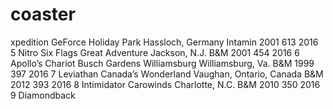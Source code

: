 # coaster
xpedition GeForce	Holiday Park	Hassloch, Germany	Intamin	2001	613	2016
5	Nitro	Six Flags Great Adventure	Jackson, N.J.	B&M	2001	454	2016
6	Apollo’s Chariot	Busch Gardens Williamsburg	Williamsburg, Va.	B&M	1999	397	2016
7	Leviathan	Canada’s Wonderland	Vaughan, Ontario, Canada	B&M	2012	393	2016
8	Intimidator	Carowinds	Charlotte, N.C.	B&M	2010	350	2016
9	Diamondback
